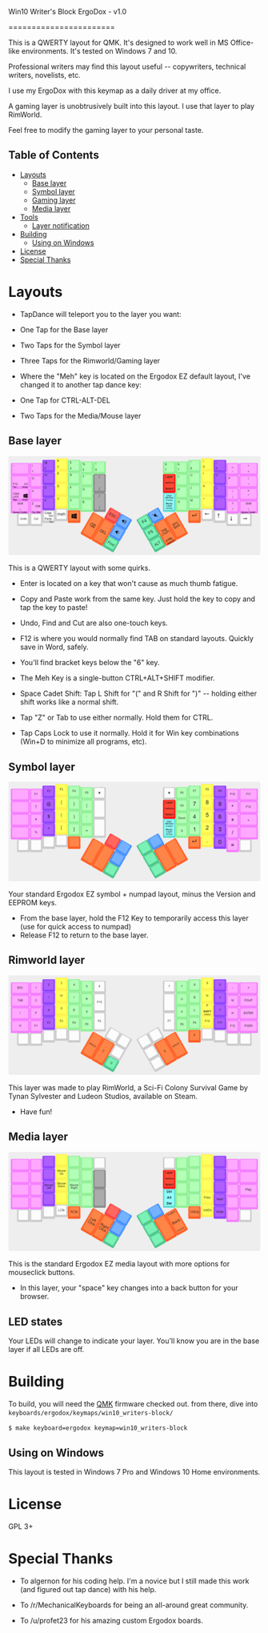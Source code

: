 <!-- -*- mode: markdown; fill-column: 8192 -*- -->

Win10 Writer's Block ErgoDox - v1.0

=======================

This is a QWERTY layout for QMK. It's designed to work well in MS Office-like environments. It's tested on Windows 7 and 10.

Professional writers may find this layout useful -- copywriters, technical writers, novelists, etc.  

I use my ErgoDox with this keymap as a daily driver at my office.

A gaming layer is unobtrusively built into this layout. I use that layer to play RimWorld. 

Feel free to modify the gaming layer to your personal taste.

## Table of Contents

* [Layouts](#layouts)
    - [Base layer](#base-layer)
    - [Symbol layer](#symbol-layer)
    - [Gaming layer](#rimworld-layer)
    - [Media layer](#media-layer)
* [Tools](#tools)
    - [Layer notification](#layer-notification)
* [Building](#building)
    - [Using on Windows](#using-on-windows)
* [License](#license)
* [Special Thanks](#special-thanks)

# Layouts

* TapDance will teleport you to the layer you want: 
* One Tap for the Base layer
* Two Taps for the Symbol layer
* Three Taps for the Rimworld/Gaming layer

* Where the "Meh" key is located on the Ergodox EZ default layout, I've changed it to another tap dance key:
* One Tap for CTRL-ALT-DEL
* Two Taps for the Media/Mouse layer

## Base layer

[![Base layer](images/base-layer.png)](http://www.keyboard-layout-editor.com/#/gists/8fd9bbdd3a23bbb5a8779de3624a3be1)

This is a QWERTY layout with some quirks. 

* Enter is located on a key that won't cause as much thumb fatigue.  
* Copy and Paste work from the same key. Just hold the key to copy and tap the key to paste!
* Undo, Find and Cut are also one-touch keys. 
* F12 is where you would normally find TAB on standard layouts. Quickly save in Word, safely.
* You'll find bracket keys below the "6" key.

* The Meh Key is a single-button CTRL+ALT+SHIFT modifier.

* Space Cadet Shift: Tap L Shift for "(" and R Shift for ")" -- holding either shift works like a normal shift.
* Tap "Z" or Tab to use either normally. Hold them for CTRL. 
* Tap Caps Lock to use it normally. Hold it for Win key combinations (Win+D to minimize all programs, etc).

## Symbol layer

[![Symbol layer](images/symbol-layer.png)](http://www.keyboard-layout-editor.com/#/gists/04eb6458b8b17882e472f64d482f12b4)

Your standard Ergodox EZ symbol + numpad layout, minus the Version and EEPROM keys.

* From the base layer, hold the F12 Key to temporarily access this layer (use for quick access to numpad)
* Release F12 to return to the base layer.

## Rimworld layer

[![Rimworld / Gaming Layer](images/rimworld-layer.png)](http://www.keyboard-layout-editor.com/#/gists/d53af8391e6e443ed0a98ccfbdb4eace)

This layer was made to play RimWorld, a Sci-Fi Colony Survival Game by Tynan Sylvester and Ludeon Studios, available on Steam. 

* Have fun!

## Media layer

[![Media layer](images/media-layer.png)](http://www.keyboard-layout-editor.com/#/gists/3209d09ed4bd997e4f49f28c6ada2ab3)

This is the standard Ergodox EZ media layout with more options for mouseclick buttons. 

* In this layer, your "space" key changes into a back button for your browser.

## LED states

Your LEDs will change to indicate your layer. You'll know you are in the base layer if all LEDs are off.

# Building

To build, you will need the [QMK][qmk] firmware checked out. from there, dive into `keyboards/ergodox/keymaps/win10_writers-block/`

[qmk]: https://github.com/jackhumbert/qmk_firmware

```
$ make keyboard=ergodox keymap=win10_writers-block
```

## Using on Windows

This layout is tested in Windows 7 Pro and Windows 10 Home environments. 

# License

GPL 3+

# Special Thanks

* To algernon for his coding help. I'm a novice but I still made this work (and figured out tap dance) with his help.

* To /r/MechanicalKeyboards for being an all-around great community.

* To /u/profet23 for his amazing custom Ergodox boards.